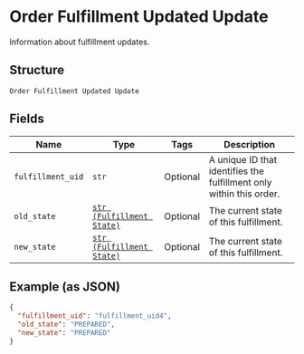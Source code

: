 
# Order Fulfillment Updated Update

Information about fulfillment updates.

## Structure

`Order Fulfillment Updated Update`

## Fields

| Name | Type | Tags | Description |
|  --- | --- | --- | --- |
| `fulfillment_uid` | `str` | Optional | A unique ID that identifies the fulfillment only within this order. |
| `old_state` | [`str (Fulfillment State)`](../../doc/models/fulfillment-state.md) | Optional | The current state of this fulfillment. |
| `new_state` | [`str (Fulfillment State)`](../../doc/models/fulfillment-state.md) | Optional | The current state of this fulfillment. |

## Example (as JSON)

```json
{
  "fulfillment_uid": "fulfillment_uid4",
  "old_state": "PREPARED",
  "new_state": "PREPARED"
}
```

